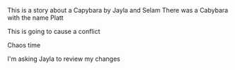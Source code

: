This is a story about a Capybara by Jayla and Selam
There was a Cabybara with the name Platt

This is going to cause a conflict

Chaos time

I'm asking Jayla to review my changes
